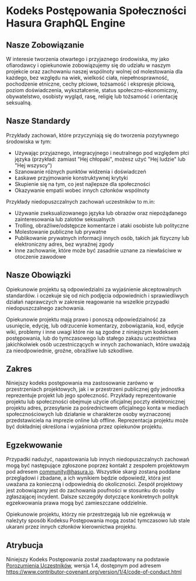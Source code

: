 # Kodeks Postępowania Społeczności Hasura GraphQL Engine

## Nasze Zobowiązanie

W interesie tworzenia otwartego i przyjaznego środowiska, my jako
ofiarodawcy i opiekunowie zobowiązujemy się do udziału w naszym projekcie oraz zachowaniu naszej wspólnoty wolnej od molestowania dla każdego, bez względu na wiek, wielkość ciała, niepełnosprawność, pochodzenie etniczne, cechy płciowe, tożsamość i ekspresje płciową, poziom doświadczenia, wykształcenie, status społeczno-ekonomiczny, obywatelstwo, osobisty wygląd, rasę, religię lub tożsamość i orientację seksualną.

## Nasze Standardy

Przykłady zachowań, które przyczyniają się do tworzenia pozytywnego środowiska w tym:

* Używając przyjaznego, integracyjnego i neutralnego pod względem płci języka (przykład: zamiast "Hej chłopaki", możesz użyć "Hej ludzie" lub "Hej wszyscy")
* Szanowanie różnych punktów widzenia i doświadczeń
* Łaskawe przyjmowanie konstruktywnej krytyki
* Skupienie się na tym, co jest najlepsze dla społeczności
* Okazywanie empatii wobec innych członków wspólnoty

Przykłady niedopuszczalnych zachowań uczestników to m.in:

* Używanie zseksualizowanego języka lub obrazów oraz niepożądanego zainteresowania lub zalotów seksualnych
* Trolling, obraźliwe/odstępcze komentarze i ataki osobiste lub polityczne
* Molestowanie publiczne lub prywatne
* Publikowanie prywatnych informacji innych osób, takich jak fizyczny lub elektroniczny adres, bez wyraźnej zgody
* Inne zachowanie, które może być zasadnie uznane za niewłaściwe w otoczenie zawodowe

## Nasze Obowiązki

Opiekunowie projektu są odpowiedzialni za wyjaśnienie akceptowalnych standardów. i oczekuje się od nich podjęcia odpowiednich i sprawiedliwych działań naprawczych w zakresie reagowanie na wszelkie przypadki niedopuszczalnego zachowania.

Opiekunowie projektu mają prawo i ponoszą odpowiedzialność za usunięcie, edycję, lub odrzucenie komentarzy, zobowiązania, kod, edycje wiki, problemy i inne uwagi które nie są zgodne z niniejszym kodeksem postępowania, lub do tymczasowego lub stałego zakazu uczestnictwa jakichkolwiek osób uczestniczących w innych zachowaniach, które uważają za nieodpowiednie, groźne, obraźliwe lub szkodliwe.

## Zakres

Niniejszy kodeks postępowania ma zastosowanie zarówno w przestrzeniach projektowych, jak i w przestrzeni publicznej gdy jednostka reprezentuje projekt lub jego społeczność. Przykłady reprezentowanie projektu lub społeczności obejmuje użycie oficjalnej poczty elektronicznej projektu adres, przesyłanie za pośrednictwem oficjalnego konta w mediach społecznościowych lub działanie w charakterze osoby wyznaczonej przedstawiciela na imprezie online lub offline. Reprezentacja projektu może być dokładniej określona i wyjaśniona przez opiekunów projektu.

## Egzekwowanie

Przypadki nadużyć, napastowania lub innych niedopuszczalnych zachowań mogą być następujące zgłoszone poprzez kontakt z zespołem projektowym pod adresem community@hasura.io. Wszystkie skargi zostaną poddane przeglądowi i zbadane, a ich wynikiem będzie odpowiedź, która jest uważana za konieczną i odpowiednią do okoliczności. Zespół projektowy jest zobowiązany jest do zachowania poufności w stosunku do osoby zgłaszającej incydent. Dalsze szczegóły dotyczące konkretnych polityk egzekwowania prawa mogą być zamieszczane oddzielnie.

Opiekunowie projektu, którzy nie przestrzegają lub nie egzekwują w należyty sposób Kodeksu Postępowania mogą zostać tymczasowo lub stale ukarani przez innych członków kierownictwa projektu.

## Atrybucja

Niniejszy Kodeks Postępowania został zaadaptowany na podstawie [Porozumienia Uczestników][strona główna], wersja 1.4, dostępnym pod adresem https://www.contributor-covenant.org/version/1/4/code-of-conduct.html

[strona główna]: https://www.contributor-covenant.org

